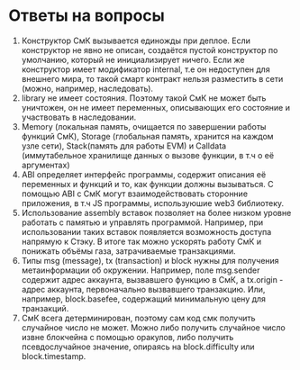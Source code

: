 # Ответы на вопросы

1. Конструктор СмК вызывается единожды при деплое. Если конструктор не явно не описан, создаётся пустой конструктор по умолчанию, который не инициализирует ничего. Если же конструктор имеет модификатор internal, т.е он недоступен для внешнего мира, то такой смарт контракт нельзя разместить в сети (можно, например, наследовать).
2. library не имеет состояния. Поэтому такой СмК не может быть уничтожен, он не имеет переменных, описывающих его состояние и участвовать в наследовании.
3. Memory (локальная память, очищается по завершении работы функций СмК), Storage (глобальная память, хранится на каждом узле сети), Stack(память для работы EVM) и Calldata (иммутабельное хранилище данных о вызове функции, в т.ч о её аргументах)
4. ABI определяет интерфейс программы, содержит описания её переменных и функций и то, как функции должны вызываться. С помощью ABI с СмК могут взаимодействовать сторонние приложения, в т.ч JS программы, используюшие web3 библиотеку.
5. Использование assembly вставок позволяет на более низком уровне работать с памятью и управлять программой. Например, при использовании таких вставок появляется возможность доступа напрямую к Стэку. В итоге так можно ускорять работу СмК и понижать объёмы газа, затрачиваемые транзакциями.
6. Типы msg (message), tx (transaction) и block нужны для получения метаинформации об окружении. Например, поле msg.sender содержит адрес аккаунта, вызвавшего функцию в СмК, а tx.origin - адрес аккаунта, первоначально вызвавшего транзакцию. Или, например, block.basefee, содержащий минимальную цену для транзакций.
7. СмК всега детерминирован, поэтому сам код смк получить случайное число не может. Можно либо получить случайное число извне блокчейна с помощью оракулов, либо получить псевдослучайное значение, опираясь на block.difficulty или block.timestamp.